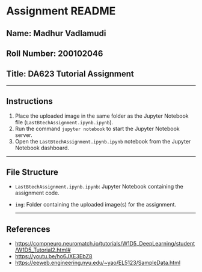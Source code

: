 # Assignment README

## Name: Madhur Vadlamudi
## Roll Number: 200102046
## Title: DA623 Tutorial Assignment

---

## Instructions

1. Place the uploaded image in the same folder as the Jupyter Notebook file (`LastBtechAssignment.ipynb.ipynb`).
2. Run the command `jupyter notebook` to start the Jupyter Notebook server.
3. Open the `LastBtechAssignment.ipynb.ipynb` notebook from the Jupyter Notebook dashboard.

---

## File Structure

- `LastBtechAssignment.ipynb.ipynb`: Jupyter Notebook containing the assignment code.
- `img`: Folder containing the uploaded image(s) for the assignment.

  ---

## References

- https://compneuro.neuromatch.io/tutorials/W1D5_DeepLearning/student/W1D5_Tutorial2.html#
- https://youtu.be/ho6JXE3EbZ8
- https://eeweb.engineering.nyu.edu/~yao/EL5123/SampleData.html


